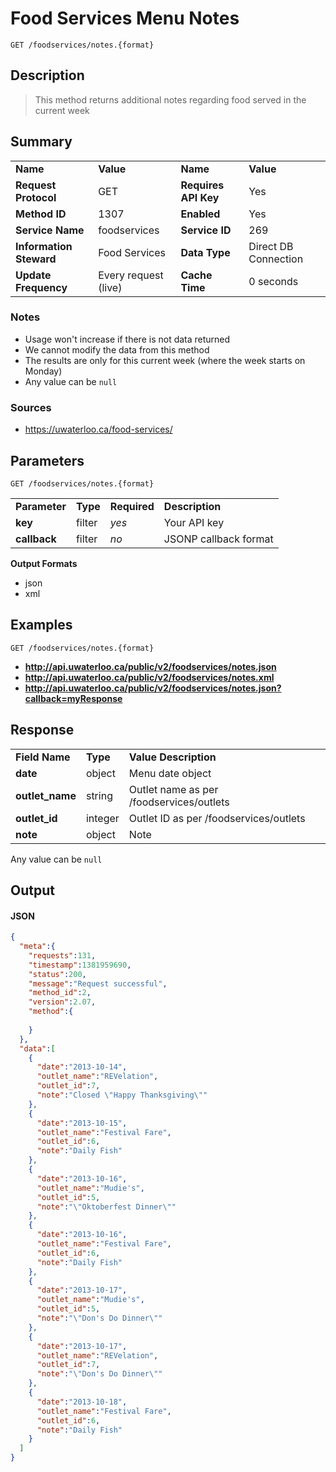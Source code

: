 # Food Services Menu Notes

```
GET /foodservices/notes.{format}
```

## Description

> This method returns additional notes regarding food served in the current week

## Summary

<table>
  <tr>
    <td><b>Name</b></td>
    <td><b>Value</b></td>
    <td><b><b>Name</b></b></td>
    <td><b>Value</b></td>
  </tr>
  <tr>
    <td><b>Request Protocol</b></td>
    <td>GET</td>
    <td><b>Requires API Key</b></td>
    <td>Yes</td>
  </tr>
  <tr>
    <td><b>Method ID</b></td>
    <td>1307</td>
    <td><b>Enabled</b></td>
    <td>Yes</td>
  </tr>
  <tr>
    <td><b>Service Name</b></td>
    <td>foodservices</td>
    <td><b>Service ID</b></td>
    <td>269</td>
  </tr>
  <tr>
    <td><b>Information Steward</b></td>
    <td>Food Services</td>
    <td><b>Data Type</b></td>
    <td>Direct DB Connection</td>
  </tr>
  <tr>
    <td><b>Update Frequency</b></td>
    <td>Every request (live)</td>
    <td><b>Cache Time</b></td>
    <td>0 seconds</td>
  </tr>
</table>


### Notes

- Usage won't increase if there is not data returned
- We cannot modify the data from this method
- The results are only for this current week (where the week starts on Monday)
- Any value can be `null`


### Sources

- https://uwaterloo.ca/food-services/


## Parameters

```
GET /foodservices/notes.{format}
```

<table>
  <tr>
    <td><b>Parameter</b></td>
    <td><b>Type</b></td>
    <td><b><b>Required</b></b></td>
    <td><b>Description</b></td>
  </tr>
  <tr>
    <td><b>key</b></td>
    <td>filter</td>
    <td><i>yes</i></td>
    <td>Your API key</td>
  </tr>
  <tr>
    <td><b>callback</b></td>
    <td>filter</td>
    <td><i>no</i></td>
    <td>JSONP callback format</td>
  </tr>
</table>

**Output Formats**

- json
- xml


## Examples

```
GET /foodservices/notes.{format}
```

- **http://api.uwaterloo.ca/public/v2/foodservices/notes.json**
- **http://api.uwaterloo.ca/public/v2/foodservices/notes.xml**
- **http://api.uwaterloo.ca/public/v2/foodservices/notes.json?callback=myResponse**


## Response

<table>
  <tr>
    <td><b>Field Name</b></td>
    <td><b>Type</b></td>
    <td><b>Value Description</b></td>
  </tr>
  <tr>
    <td><b>date</b></td>
    <td>object</td>
    <td>Menu date object</td>
  </tr>
  <tr>
    <td><b>outlet_name</b></td>
    <td>string</td>
    <td>Outlet name as per /foodservices/outlets</td>
  </tr>
  <tr>
    <td><b>outlet_id</b></td>
    <td>integer</td>
    <td>Outlet ID as per /foodservices/outlets</td>
  </tr>
  <tr>
    <td><b>note</b></td>
    <td>object</td>
    <td>Note</td>
  </tr>
</table>


Any value can be `null`

## Output

#### JSON

```json
{
  "meta":{
    "requests":131,
    "timestamp":1381959690,
    "status":200,
    "message":"Request successful",
    "method_id":2,
    "version":2.07,
    "method":{
      
    }
  },
  "data":[
    {
      "date":"2013-10-14",
      "outlet_name":"REVelation",
      "outlet_id":7,
      "note":"Closed \"Happy Thanksgiving\""
    },
    {
      "date":"2013-10-15",
      "outlet_name":"Festival Fare",
      "outlet_id":6,
      "note":"Daily Fish"
    },
    {
      "date":"2013-10-16",
      "outlet_name":"Mudie's",
      "outlet_id":5,
      "note":"\"Oktoberfest Dinner\""
    },
    {
      "date":"2013-10-16",
      "outlet_name":"Festival Fare",
      "outlet_id":6,
      "note":"Daily Fish"
    },
    {
      "date":"2013-10-17",
      "outlet_name":"Mudie's",
      "outlet_id":5,
      "note":"\"Don's Do Dinner\""
    },
    {
      "date":"2013-10-17",
      "outlet_name":"REVelation",
      "outlet_id":7,
      "note":"\"Don's Do Dinner\""
    },
    {
      "date":"2013-10-18",
      "outlet_name":"Festival Fare",
      "outlet_id":6,
      "note":"Daily Fish"
    }
  ]
}
```

